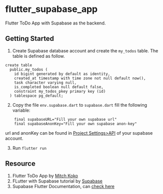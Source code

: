 # flutter_supabase_app

Flutter ToDo App with Supabase as the backend.

## Getting Started

1. Create Supabase database account and create the `my_todos` table.
The table is defined as follow.
```
create table
  public.my_todos (
    id bigint generated by default as identity,
    created_at timestamp with time zone not null default now(),
    task character varying null,
    is_completed boolean null default false,
    constraint my_todos_pkey primary key (id)
  ) tablespace pg_default;
```
2. Copy the file `env.supabase.dart` to `supabase.dart` fill the following variable:
```
    final supabaseURL="Fill your own supabase url"
    final supabaseAnonKey="Fill your own supabase anon-key"
```
url and anonKey can be found in [Project Settings>API]() of your supabase account.

3. Run ```flutter run```

## Resource
1. Flutter ToDo App by [Mitch Koko](https://www.youtube.com/watch?v=mMgr47QBZWA&t=1907s)
2. FLutter with Supabase tutorial  by [Supabase](https://www.youtube.com/watch?v=F2j6Q-4nLEE)
3. Supabase Flutter Documentation, can [check here](https://supabase.com/docs/reference/dart/installing)
